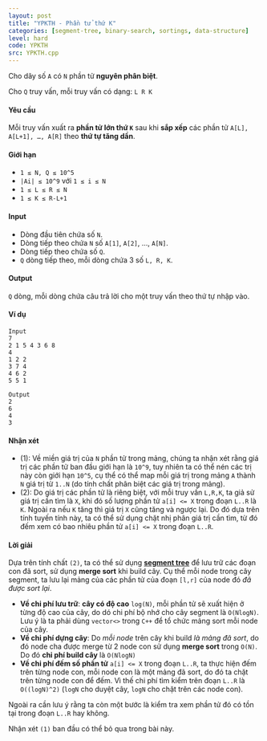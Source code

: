```yaml
---
layout: post
title: "YPKTH - Phần tử thứ K"
categories: [segment-tree, binary-search, sortings, data-structure]
level: hard
code: YPKTH
src: YPKTH.cpp
---
```




Cho dãy số `A` có `N` phần tử **nguyên phân biệt**.

Cho `Q` truy vấn, mỗi truy vấn có dạng: `L R K`

#### Yêu cầu

Mỗi truy vấn xuất ra **phần tử lớn thứ `K`** sau khi **sắp xếp** các phần tử `A[L], A[L+1], …, A[R]` theo **thứ tự tăng dần**.

#### Giới hạn

+ `1 ≤ N, Q ≤ 10^5`
+ `|Ai| ≤ 10^9` với `1 ≤ i ≤ N`
+ `1 ≤ L ≤ R ≤ N`
+ `1 ≤ K ≤ R-L+1`

#### Input

+ Dòng đầu tiên chứa số `N`.
+ Dòng tiếp theo chứa `N` số `A[1]`, `A[2]`, …, `A[N]`.
+ Dòng tiếp theo chứa số `Q`.
+ `Q` dòng tiếp theo, mỗi dòng chứa 3 số `L, R, K`.

#### Output

`Q` dòng, mỗi dòng chứa câu trả lời cho một truy vấn theo thứ tự nhập vào.

#### Ví dụ

```
Input
7
2 1 5 4 3 6 8
4
1 2 2
3 7 4
4 6 2
5 5 1

Output
2
6
4
3
```

<!--more-->



#### Nhận xét

+ (1): Về miền giá trị của `N` phần tử trong mảng, chúng ta nhận xét rằng giá trị các phần tử ban đầu giới hạn là `10^9`, tuy nhiên ta có thể nén các trị này còn giới hạn `10^5`, cụ thể có thể map mỗi giá trị trong mảng `A` thành `N` giá trị từ `1..N` (do tính chất phân biệt các giá trị trong mảng).
+ (2): Do giá trị các phần tử là riêng biệt, với mỗi truy vấn `L,R,K`, ta giả sử giá trị cần tìm là `X`, khi đó số lượng phần tử `a[i] <= X` trong đoạn `L..R` là `K`. Ngoài ra nếu `K` tăng thì giá trị `X` cũng tăng và ngược lại. Do đó dựa trên tính tuyến tính này, ta có thể sử dụng chặt nhị phân giá trị cần tìm, từ đó đếm xem có bao nhiêu phần tử `a[i] <= X` trong đoạn `L..R`.

#### Lời giải

Dựa trên tính chất `(2)`, ta có thể sử dụng **[segment tree](https://vnspoj.github.io/category/segment-tree)** để lưu trữ các đoạn con đã sort, sử dụng **merge sort** khi build cây. Cụ thể mỗi node trong cây segment, ta lưu lại mảng của các phần tử của đoạn `[l,r]` của node đó *đã được sort lại*.

+ **Về chi phí lưu trữ**: **cây có độ cao** `log(N)`, mỗi phần tử sẽ xuất hiện ở từng độ cao của cây, do dó chi phí bộ nhớ cho cây segment là `O(NlogN)`. Lưu ý là ta phải dùng `vector<>` trong `C++` để tổ chức mảng sort mỗi node của cây.
+ **Về chi phí dựng cây**: Do *mỗi node* trên cây khi build *là mảng đã sort*, do đó node cha được merge từ 2 node con sử dụng **merge sort** trong `O(N)`. Do đó **chi phí build cây** là `O(NlogN)`
+ **Về chi phí đếm số phần tử** `a[i] <= X` trong đoạn `L..R`, ta thực hiện đếm trên từng node con, mỗi node con là một mảng đã sort, do đó ta chặt trên từng node con để đếm. Vì thế chi phí tìm kiểm trên đoạn `L..R` là `O((logN)^2)` (`logN` cho duyệt cây, `logN` cho chặt trên các node con).

Ngoài ra cần lưu ý rằng ta còn một bước là kiểm tra xem phần tử đó có tồn tại trong đoạn `L..R` hay không.

Nhận xét `(1)` ban đầu có thể bỏ qua trong bài này.
